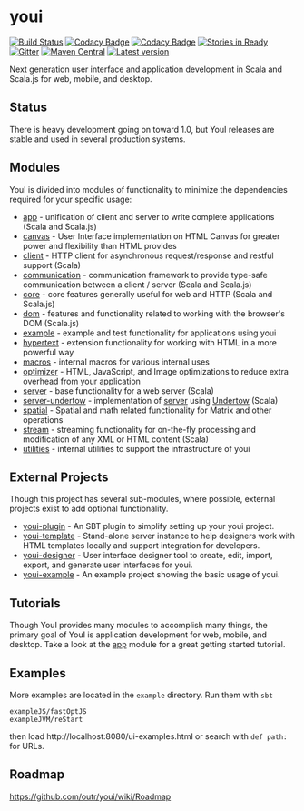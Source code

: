 # youi

[![Build Status](https://travis-ci.org/outr/youi.svg?branch=master)](https://travis-ci.org/outr/youi)
[![Codacy Badge](https://api.codacy.com/project/badge/Grade/c0425ea823824cd7ab60659e8b9542dc)](https://www.codacy.com/app/matthicks/youi?utm_source=github.com&amp;utm_medium=referral&amp;utm_content=outr/youi&amp;utm_campaign=Badge_Grade)
[![Codacy Badge](https://api.codacy.com/project/badge/Coverage/c0425ea823824cd7ab60659e8b9542dc)](https://www.codacy.com/app/matthicks/youi?utm_source=github.com&utm_medium=referral&utm_content=outr/youi&utm_campaign=Badge_Coverage)
[![Stories in Ready](https://badge.waffle.io/outr/youi.png?label=ready&title=Ready)](https://waffle.io/outr/youi)
[![Gitter](https://badges.gitter.im/Join%20Chat.svg)](https://gitter.im/outr/youi)
[![Maven Central](https://maven-badges.herokuapp.com/maven-central/io.youi/youi-core_2.12/badge.svg)](https://maven-badges.herokuapp.com/maven-central/io.youi/youi-core_2.12)
[![Latest version](https://index.scala-lang.org/outr/youi/youi-core/latest.svg)](https://index.scala-lang.org/outr/youi)

Next generation user interface and application development in Scala and Scala.js for web, mobile, and desktop.

## Status

There is heavy development going on toward 1.0, but YouI releases are stable and used in several production systems.

## Modules

YouI is divided into modules of functionality to minimize the dependencies required for your specific usage:

* [app](app) - unification of client and server to write complete applications (Scala and Scala.js)
* [canvas](canvas) - User Interface implementation on HTML Canvas for greater power and flexibility than HTML provides
* [client](client) - HTTP client for asynchronous request/response and restful support (Scala)
* [communication](communication) - communication framework to provide type-safe communication between a client / server (Scala and Scala.js)
* [core](core) - core features generally useful for web and HTTP (Scala and Scala.js)
* [dom](dom) - features and functionality related to working with the browser's DOM (Scala.js)
* [example](example) - example and test functionality for applications using youi
* [hypertext](hypertext) - extension functionality for working with HTML in a more powerful way
* [macros](macros) - internal macros for various internal uses
* [optimizer](optimizer) - HTML, JavaScript, and Image optimizations to reduce extra overhead from your application
* [server](server) - base functionality for a web server (Scala)
* [server-undertow](serverUndertow) - implementation of [server](server) using [Undertow](http://undertow.io/) (Scala)
* [spatial](spatial) - Spatial and math related functionality for Matrix and other operations
* [stream](stream) - streaming functionality for on-the-fly processing and modification of any XML or HTML content (Scala)
* [utilities](utilities) - internal utilities to support the infrastructure of youi

## External Projects

Though this project has several sub-modules, where possible, external projects exist to add optional functionality.

* [youi-plugin](https://github.com/outr/youi-plugin) - An SBT plugin to simplify setting up your youi project.
* [youi-template](https://github.com/outr/youi-template) - Stand-alone server instance to help designers work with HTML templates locally and support integration for developers.
* [youi-designer](https://github.com/outr/youi-designer) - User interface designer tool to create, edit, import, export, and generate user interfaces for youi.
* [youi-example](https://github.com/outr/youi-example) - An example project showing the basic usage of youi.

## Tutorials

Though YouI provides many modules to accomplish many things, the primary goal of YouI is application development for
web, mobile, and desktop. Take a look at the [app](app) module for a great getting started tutorial.

## Examples

More examples are located in the `example` directory. Run them with `sbt` 

    exampleJS/fastOptJS 
    exampleJVM/reStart 

then load http://localhost:8080/ui-examples.html or search with `def path:` for URLs.

## Roadmap

https://github.com/outr/youi/wiki/Roadmap